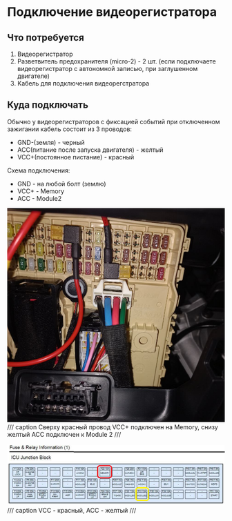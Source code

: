 # Подключение видеорегистратора

## Что потребуется

1. Видеорегистратор
2. Разветвитель предохранителя (micro-2) - 2 шт. (если подключаете видеорегистратор с автономной записью, при заглушенном двигателе)
3. Кабель для подключения видеорегстратора

## Куда подключать

Обычно у видеорегистраторов с фиксацией событий при отключенном зажигании кабель состоит из 3 проводов:

- GND-(земля) - черный
- ACC(питание после запуска двигателя) - желтый
- VCC+(постоянное пистание) - красный

Схема подключения:

* GND - на любой болт (землю)
* VCC+ - Memory
* ACC - Module2

![Image title](../images/video-connect.jpg)
/// caption
Сверху красный провод VCC+ подключен на Memory, снизу желтый ACC подключен к Module 2
///

![Image title](../images/fuse_video-recorder.png)
/// caption
VCC - красный, ACC - желтый
///